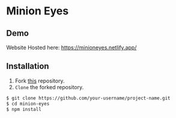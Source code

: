 # Minion Eyes

## Demo

Website Hosted here: https://minioneyes.netlify.app/

## Installation

1. Fork [this](https://github.com/developerroshank/JavaScript-Based-Simple-Calculator) repository.
2. `Clone` the forked repository.

```bash
$ git clone https://github.com/your-username/project-name.git
$ cd minion-eyes
$ npm install
```
